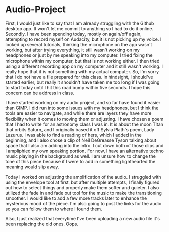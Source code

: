 # Audio-Project
First, I would just like to say that I am already struggling with the Github desktop app. It won't let me commit to anything so I had to do it online. 
Secondly, I have been spending today, mostly on again/off again, attempting to record myself on Audacity, but it is not picking up my voice. I looked up several tutorials, thinking the microphone on the app wasn't working, but after trying everything, it still wasn't working on my headphones or just by me speaking into my computer. I tried fixing the microphone within my computer, but that is not working either. I then tried using a different recording app on my computer and it still wasn't working. I really hope that it is not something with my actual computer.
So, I'm sorry that I do not have a file prepared for this class. In hindsight, I should've started earlier, but really it shouldn't have taken me too long if I was going to start today until I hit this road bump within five seconds. I hope this concern can be address in class. 

I have started working on my audio project, and so far have found it easier than GIMP. I did run into some issues with my headphones, but I think the tools are easier to navigate, and while there are layers they have more flexibility when it comes to moving them or adjusting. I have chosen a poem that I had to write for an astronomy class I was in. It is about the moon Titan that orbits Saturn, and I originally based it off Sylvia Plath's poem, Lady Lazurus. I was able to find a reading of hers, which I added in the beginning, and I also chose a clip of Neil DeGreasse Tyson talking about space that I also am adding into the intro. I cut down both of those clips and I ampliphied my own speaking portion. For now, I have an alternative techno music playing in the background as well. I am unsure how to change the tone of this piece because if I were to add in something lighthearted the meaning would slip away. 

Today I worked on adjusting the amplification of the audio. I struggled with using the envelope tool at first, but after multiple attempts, I finally figured out how to select things and properly make them softer and quieter. I also utilized the fade in and fade out tool for the music to make the transitioning smoother. I would like to add a few more tracks later to enhance the mysterious mood of the piece. I'm also going to post the links for the audio so you can follow them to where I found them. 

Also, I just realized that everytime I've been uploading a new audio file it's been replacing the old ones. Oops.

